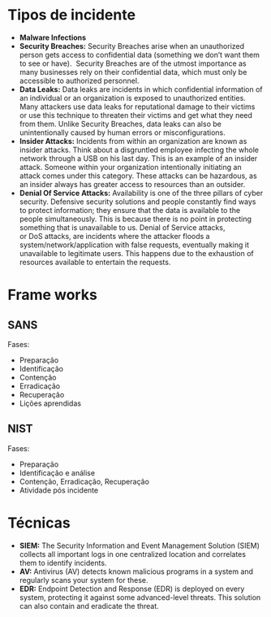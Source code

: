 # Tipos de incidente
- **Malware Infections**
- **Security Breaches:** Security Breaches arise when an unauthorized person gets access to confidential data (something we don’t want them to see or have).  Security Breaches are of the utmost importance as many businesses rely on their confidential data, which must only be accessible to authorized personnel.
- **Data Leaks:** Data leaks are incidents in which confidential information of an individual or an organization is exposed to unauthorized entities. Many attackers use data leaks for reputational damage to their victims or use this technique to threaten their victims and get what they need from them. Unlike Security Breaches, data leaks can also be unintentionally caused by human errors or misconfigurations.
- **Insider Attacks:** Incidents from within an organization are known as insider attacks. Think about a disgruntled employee infecting the whole network through a USB on his last day. This is an example of an insider attack. Someone within your organization intentionally initiating an attack comes under this category. These attacks can be hazardous, as an insider always has greater access to resources than an outsider.
- **Denial Of Service Attacks:** Availability is one of the three pillars of cyber security. Defensive security solutions and people constantly find ways to protect information; they ensure that the data is available to the people simultaneously. This is because there is no point in protecting something that is unavailable to us. Denial of Service attacks, or DoS attacks, are incidents where the attacker floods a system/network/application with false requests, eventually making it unavailable to legitimate users. This happens due to the exhaustion of resources available to entertain the requests.

# Frame works

## SANS

Fases:
- Preparação
- Identificação
- Contenção
- Erradicação
- Recuperação
- Lições aprendidas
## NIST

Fases:
- Preparação
- Identificação e análise
- Contenção, Erradicação, Recuperação
- Atividade pós incidente

# Técnicas
- **SIEM:** The Security Information and Event Management Solution (SIEM) collects all important logs in one centralized location and correlates them to identify incidents.
- **AV:** Antivirus (AV) detects known malicious programs in a system and regularly scans your system for these.
- **EDR:** Endpoint Detection and Response (EDR) is deployed on every system, protecting it against some advanced-level threats. This solution can also contain and eradicate the threat.

